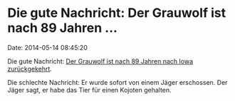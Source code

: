 Die gute Nachricht: Der Grauwolf ist nach 89 Jahren \...
========================================================

Date: 2014-05-14 08:45:20

Die gute Nachricht: [Der Grauwolf ist nach 89 Jahren nach Iowa
zurückgekehrt](http://www.theguardian.com/environment/2014/may/12/grey-wolf-iowa-shot-dead).

Die schlechte Nachricht: Er wurde sofort von einem Jäger erschossen. Der
Jäger sagt, er habe das Tier für einen Kojoten gehalten.

